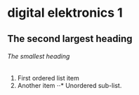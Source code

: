 # digital elektronics 1
## The second largest heading
###### The smallest heading
1. First ordered list item
2. Another item
⋅⋅* Unordered sub-list.
